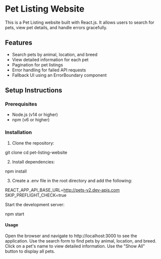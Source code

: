 # Pet Listing Website

This is a Pet Listing website built with React.js. It allows users to search for pets, view pet details, and handle errors gracefully.

## Features

- Search pets by animal, location, and breed
- View detailed information for each pet
- Pagination for pet listings
- Error handling for failed API requests
- Fallback UI using an ErrorBoundary component

## Setup Instructions

### Prerequisites

- Node.js (v14 or higher)
- npm (v6 or higher)

### Installation

1. Clone the repository:

git clone <repository-url>
cd pet-listing-website

2. Install dependencies:

npm install

3. Create a .env file in the root directory and add the following:

REACT_APP_API_BASE_URL=http://pets-v2.dev-apis.com
SKIP_PREFLIGHT_CHECK=true

Start the development server:

npm start

#### Usage
Open the browser and navigate to http://localhost:3000 to see the application.
Use the search form to find pets by animal, location, and breed.
Click on a pet's name to view detailed information.
Use the "Show All" button to display all pets.

